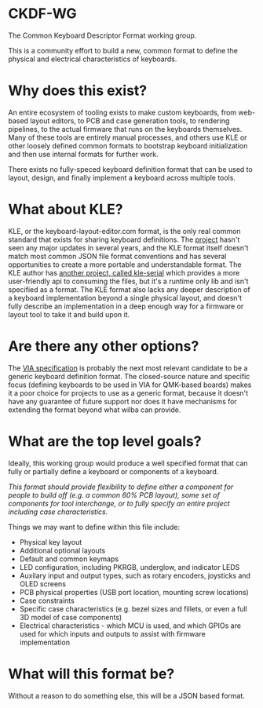 # CKDF-WG
The Common Keyboard Descriptor Format working group.

This is a community effort to build a new, common format to define the physical and electrical characteristics of keyboards.

# Why does this exist?

An entire ecosystem of tooling exists to make custom keyboards, from web-based layout editors, to PCB and case generation tools, to rendering pipelines, to the actual firmware that runs on the keyboards themselves.  Many of these tools are entirely manual processes, and others use KLE or other loosely defined common formats to bootstrap keyboard initialization and then use internal formats for further work.

There exists no fully-speced keyboard definition format that can be used to layout, design, and finally implement a keyboard across multiple tools.

# What about KLE?

KLE, or the keyboard-layout-editor.com format, is the only real common standard that exists for sharing keyboard definitions.  The [project](https://github.com/ijprest/keyboard-layout-editor) hasn't seen any major updates in several years, and the KLE format itself doesn't match most common JSON file format conventions and has several opportunities to create a more portable and understandable format.  The KLE author has [another project, called kle-serial](https://github.com/ijprest/kle-serial) which provides a more user-friendly api to consuming the files, but it's a runtime only lib and isn't specified as a format.  The KLE format also lacks any deeper description of a keyboard implementation beyond a single physical layout, and doesn't fully describe an implementation in a deep enough way for a firmware or layout tool to take it and build upon it.

# Are there any other options?

The [VIA specification](https://caniusevia.com/docs/specification) is probably the next most relevant candidate to be a generic keyboard definition format.  The closed-source nature and specific focus (defining keyboards to be used in VIA for QMK-based boards) makes it a poor choice for projects to use as a generic format, because it doesn't have any guarantee of future support nor does it have mechanisms for extending the format beyond what wilba can provide.

# What are the top level goals?

Ideally, this working group would produce a well specified format that can fully or partially define a keyboard or components of a keyboard.

*This format should provide flexibility to define either a component for people to build off (e.g. a common 60% PCB layout), some set of components for tool interchange, or to fully specify an entire project including case characteristics.*

Things we may want to define within this file include:
* Physical key layout
* Additional optional layouts
* Default and common keymaps
* LED configuration, including PKRGB, underglow, and indicator LEDS
* Auxilary input and output types, such as rotary encoders, joysticks and OLED screens
* PCB physical properties (USB port location, mounting screw locations)
* Case constraints
* Specific case characteristics (e.g. bezel sizes and fillets, or even a full 3D model of case components)
* Electrical characteristics - which MCU is used, and which GPIOs are used for which inputs and outputs to assist with firmware implementation

# What will this format be?

Without a reason to do something else, this will be a JSON based format.
